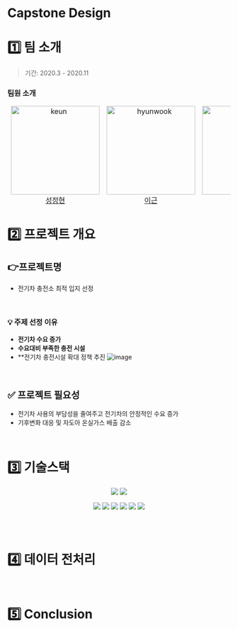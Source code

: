 # Capstone Design

# 1️⃣ 팀 소개
> 기간: 2020.3 - 2020.11

### 팀원 소개
<table align="center">
  <thead>
    <td align="center">
      <img src="https://github.com/user-attachments/assets/2ac872ec-4bdf-4641-89fb-ad6b7a25ffef" width=200 alt="keun"/><br />
      <a href=''>성정현</a><br />
    </td>
    <td align="center">
      <img src="https://github.com/user-attachments/assets/2ac872ec-4bdf-4641-89fb-ad6b7a25ffef" width=200 alt="hyunwook"/><br />
      <a href='https://github.com/REROUN'>이근</a><br/>
    </td>
    <td align="center">
      <img src="https://github.com/user-attachments/assets/cc530771-7cb4-4cf7-88de-136062c51032" width=200 alt="yugyeong"/><br />
      <a href=''>길경서</a><br />
    </td>
    <td align="center">
      <img src="https://github.com/user-attachments/assets/cc530771-7cb4-4cf7-88de-136062c51032" width=200 alt="hansol"/><br />
      <a href=''>최재우</a><br />
    </td>
  </thead>
</table>

# 2️⃣ 프로젝트 개요
## 👉프로젝트명
- 전기차 충전소 최적 입지 선정

<br/>

### 💡 주제 선정 이유 <br/>
- **전기차 수요 증가**
- **수요대비 부족한 충전 시설**
- **전기차 충전시설 확대 정책 추진
![image](https://github.com/user-attachments/assets/a7196791-84c4-4ec0-997f-f201959e62c1)


<br/>

## ✅ 프로젝트 필요성
- 전기차 사용의 부담성을 줄여주고 전기차의 안정적인 수요 증가
- 기후변화 대응 및 자도아 온실가스 배출 감소
  
<br/>

# 3️⃣ 기술스택
<p align="center">
  <img src="https://img.shields.io/badge/colab-0078d7.svg?style=for-the-badge&logo=colab&logoColor=white">
  <img src="https://img.shields.io/badge/python-0078d7.svg?style=for-the-badge&logo=python&logoColor=white">
</p>
<p align="center">
  <img src="https://img.shields.io/badge/optuna-0078d7.svg?style=for-the-badge&logo=optuna&logoColor=white">
  <img src="https://img.shields.io/badge/folium-0078d7.svg?style=for-the-badge&logo=folium&logoColor=white">
  <img src="https://img.shields.io/badge/selenium-0078d7.svg?style=for-the-badge&logo=selenium&logoColor=white">
  <img src="https://img.shields.io/badge/pandas-0078d7.svg?style=for-the-badge&logo=pandas&logoColor=white">
  <img src="https://img.shields.io/badge/bootstrap-0078d7.svg?style=for-the-badge&logo=bootstrap&logoColor=white">
  <img src="https://img.shields.io/badge/pydeck-0078d7.svg?style=for-the-badge&logo=pydeck&logoColor=white">
</p>


<br/><br/>

# 4️⃣ 데이터 전처리


<br/>

# 5️⃣ Conclusion

